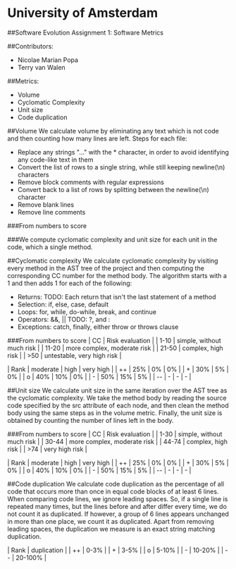 # University of Amsterdam
##Software Evolution Assignment 1: Software Metrics

##Contributors:
 - Nicolae Marian Popa
 - Terry van Walen

##Metrics:
 - Volume
 - Cyclomatic Complexity
 - Unit size
 - Code duplication

##Volume
We calculate volume by eliminating any text which is not code and then counting how many lines are left.
Steps for each file:
 - Replace any strings "..." with the * character, in order to avoid identifying any code-like text in them
 - Convert the list of rows to a single string, while still keeping newline(\n) characters
 - Remove block comments with regular expressions
 - Convert back to a list of rows by splitting between the newline(\n) character
 - Remove blank lines
 - Remove line comments

###From numbers to score

###We compute cyclomatic complexity and unit size for each unit in the code, which a single method.

##Cyclomatic complexity
We calculate cyclomatic complexity by visiting every method in the AST tree of the project and then computing the corresponding CC number for the method body.
The algorithm starts with a 1 and then adds 1 for each of the following:
 - Returns: TODO: Each return that isn't the last statement of a method
 - Selection: if, else, case, default
 - Loops: for, while, do-while, break, and continue
 - Operators: &&, || TODO: ?, and :
 - Exceptions: catch, finally, either throw or throws clause

###From numbers to score
| CC    | Risk evaluation             |
| 1-10  | simple, without much risk   |
| 11-20 | more complex, moderate risk |
| 21-50 | complex, high risk          |
| >50   | untestable, very high risk  |

| Rank | moderate | high | very high |
|  ++  | 25%      | 0%   | 0%        |
|  +   | 30%      | 5%   | 0%        |
|  o   | 40%      | 10%  | 0%        |
|  -   | 50%      | 15%  | 5%        |
|  --  | -        | -    | -         |


##Unit size
We calculate unit size in the same iteration over the AST tree as the cyclomatic complexity. 
We take the method body by reading the source code specified by the src attribute of each node, and then clean the method body using the same steps as in the volume metric.
Finally, the unit size is obtained by counting the number of lines left in the body. 

###From numbers to score
| CC    | Risk evaluation             |
| 1-30  | simple, without much risk   |
| 30-44 | more complex, moderate risk |
| 44-74 | complex, high risk          |
| >74   | very high risk              |

| Rank | moderate | high | very high |
|  ++  | 25%      | 0%   | 0%        |
|  +   | 30%      | 5%   | 0%        |
|  o   | 40%      | 10%  | 0%        |
|  -   | 50%      | 15%  | 5%        |
|  --  | -        | -    | -         |

##Code duplication
We calculate code duplication as the percentage of all code that occurs more than once in equal code blocks of at least 6 lines. 
When comparing code lines, we ignore leading spaces. So, if a single line is repeated many times, but the lines before and after differ every time, we do not count it as duplicated.
If however, a group of 6 lines appears unchanged in more than one place, we count it as duplicated. Apart from removing leading spaces, the duplication we measure is an exact string matching duplication.

| Rank | duplication |
|  ++  | 0-3%        |
|  +   | 3-5%        |
|  o   | 5-10%       |
|  -   | 10-20%      |
|  --  | 20-100%     |